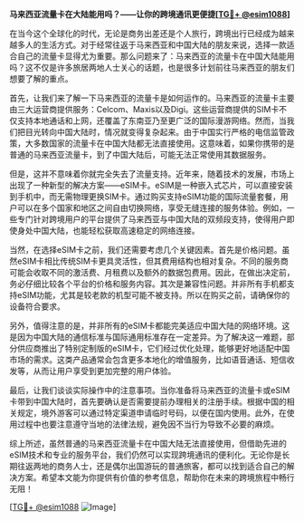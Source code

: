 **马来西亚流量卡在大陆能用吗？——让你的跨境通讯更便捷[[TG💪+ @esim1088](https://t.me/s/esim1088)]**

在当今这个全球化的时代，无论是商务出差还是个人旅行，跨境出行已经成为越来越多人的生活方式。对于经常往返于马来西亚和中国大陆的朋友来说，选择一款适合自己的流量卡显得尤为重要。那么问题来了：马来西亚的流量卡在中国大陆能用吗？这不仅是许多旅居两地人士关心的话题，也是很多计划前往马来西亚的朋友们想要了解的重点。

首先，让我们来了解一下马来西亚的流量卡是如何运作的。马来西亚的流量卡主要由三大运营商提供服务：Celcom、Maxis以及Digi。这些运营商提供的SIM卡不仅支持本地通话和上网，还覆盖了东南亚乃至更广泛的国际漫游网络。然而，当我们把目光转向中国大陆时，情况就变得复杂起来。由于中国实行严格的电信监管政策，大多数国家的流量卡在中国大陆都无法直接使用。这意味着，如果你携带的是普通的马来西亚流量卡，到了中国大陆后，可能无法正常使用其数据服务。

但是，这并不意味着你就完全失去了流量支持。近年来，随着技术的发展，市场上出现了一种新型的解决方案——eSIM卡。eSIM是一种嵌入式芯片，可以直接安装到手机中，而无需物理更换SIM卡。通过购买支持eSIM功能的国际流量套餐，用户可以在多个国家和地区之间自由切换网络，享受无缝连接的服务体验。例如，一些专门针对跨境用户的平台提供了马来西亚与中国大陆的双频段支持，使得用户即使身处中国大陆，也能轻松获取高速稳定的网络连接。

当然，在选择eSIM卡之前，我们还需要考虑几个关键因素。首先是价格问题。虽然eSIM卡相比传统SIM卡更具灵活性，但其费用结构也相对复杂。不同的服务商可能会收取不同的激活费、月租费以及额外的数据包费用。因此，在做出决定前，务必仔细比较各个平台的价格和服务内容。其次是兼容性问题。并非所有手机都支持eSIM功能，尤其是较老款的机型可能不被支持。所以在购买之前，请确保你的设备符合要求。

另外，值得注意的是，并非所有的eSIM卡都能完美适应中国大陆的网络环境。这是因为中国大陆的通信标准与国际通用标准存在一定差异。为了解决这一难题，部分供应商推出了特别定制版的eSIM卡，它们经过优化处理，能够更好地适配中国市场的需求。这类产品通常会包含更多本地化的增值服务，比如语音通话、短信收发等，从而让用户享受到更加完整的用户体验。

最后，让我们谈谈实际操作中的注意事项。当你准备将马来西亚的流量卡或eSIM卡带到中国大陆时，首先要确认是否需要提前办理相关的注册手续。根据中国的相关规定，境外游客可以通过特定渠道申请临时号码，以便在国内使用。此外，在使用过程中也要注意遵守当地的法律法规，避免因不当行为导致不必要的麻烦。

综上所述，虽然普通的马来西亚流量卡在中国大陆无法直接使用，但借助先进的eSIM技术和专业的服务平台，我们仍然可以实现跨境通讯的便利化。无论你是长期往返两地的商务人士，还是偶尔出国游玩的普通旅客，都可以找到适合自己的解决方案。希望本文能为你提供有价值的参考信息，帮助你在未来的跨境旅程中畅行无阻！

[[TG💪+ @esim1088](https://t.me/s/esim1088) ![Image](https://i.postimg.cc/4NQfJmqS/Snipaste-2025-05-13-00-14-12.png)]